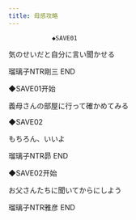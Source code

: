 ```yaml
---
title: 母感攻略
---
```


                ◆SAVE01

気のせいだと自分に言い聞かせる



瑠璃子NTR剛三 END



◆SAVE01开始

義母さんの部屋に行って確かめてみる

◆SAVE02

もちろん、いいよ



瑠璃子NTR昴 END



◆SAVE02开始

お父さんたちに聞いてからにしよう



瑠璃子NTR雅彦 END


              
